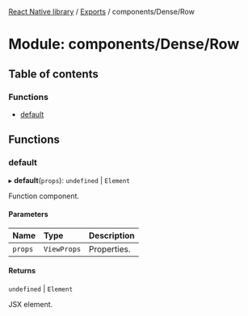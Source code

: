 [React Native library](../index.md) / [Exports](../modules.md) / components/Dense/Row

# Module: components/Dense/Row

## Table of contents

### Functions

- [default](components_Dense_Row.md#default)

## Functions

### default

▸ **default**(`props`): `undefined` \| `Element`

Function component.

#### Parameters

| Name | Type | Description |
| :------ | :------ | :------ |
| `props` | `ViewProps` | Properties. |

#### Returns

`undefined` \| `Element`

JSX element.
